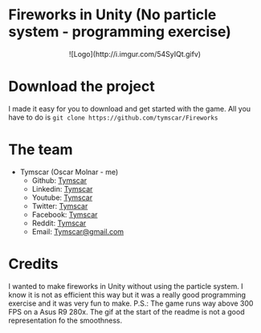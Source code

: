 # Fireworks in Unity (No particle system - programming exercise)
<center>![Logo](http://i.imgur.com/54SyIQt.gifv)</center>


# Download the project

I made it easy for you to download and get started with the game. All you have to do is `git clone https://github.com/tymscar/Fireworks`

# The team

* Tymscar (Oscar Molnar - me)
  * Github: [Tymscar](https://www.github.com/tymscar)
  * Linkedin: [Tymscar](www.linkedin.com/in/tymscar)
  * Youtube: [Tymscar](http://www.youtube.com/tymscar)
  * Twitter: [Tymscar](https://www.twitter.com/tymscar)
  * Facebook: [Tymscar](https://www.facebook.com/tymscar)
  * Reddit: [Tymscar](https://www.reddit.com/u/tymscar)
  * Email: [Tymscar@gmail.com](mailto:tymscar@gmail.com)
  
# Credits

I wanted to make fireworks in Unity without using the particle system. I know it is not as efficient this way but it was a really good programming exercise and it was very fun to make.
P.S.: The game runs way above 300 FPS on a Asus R9 280x. The gif at the start of the readme is not a good representation fo the smoothness.

